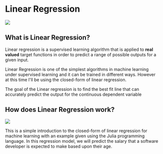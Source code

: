 # Linear Regression
![](https://encrypted-tbn0.gstatic.com/images?q=tbn:ANd9GcR8Fh8etRHKqpysLGxhCPAW3VHH6fybdhSc-g&usqp=CAU)
## What is Linear Regression?

Linear regression is a supervised learning algorithm that is applied to **real valued** target functions in order to predict a range of possible outputs for a given input. 

Linear Regression is one of the simplest algorithms in machine learning under supervised learning and it can be trained in different ways. However at this time  I'll be using the closed-form of linear regression.

The goal of the Linear regression is to find the best fit line that can accurately predict the output for the continuous dependent variable

## How does Linear Regression work?
![](https://github.com/Dnsibu/NsibuD_DATA_4319/blob/main/Supervised%20Learning/03-Linear%20Regression/how%20does%20it%20work.jpg?raw=true)
 


This is a simple introduction to the closed-form of linear regression for machine learning with an example given using the Julia programming language. In this regression model, we will predict the salary that a software developer is expected to make based upon their age.
